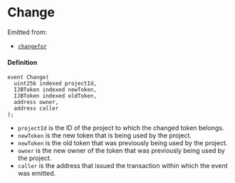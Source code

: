 # Change

Emitted from:

* [`changefor`](/docs/v4/deprecated/v2/contracts/jbtokenstore/write/changefor.md)

#### Definition

```
event Change(
  uint256 indexed projectId,
  IJBToken indexed newToken,
  IJBToken indexed oldToken,
  address owner,
  address caller
);
```

* `projectId` is the ID of the project to which the changed token belongs.
* `newToken` is the new token that is being used by the project.
* `newToken` is the old token that was previously being used by the project.
* `owner` is the new owner of the token that was previously being used by the project.
* `caller` is the address that issued the transaction within which the event was emitted.
